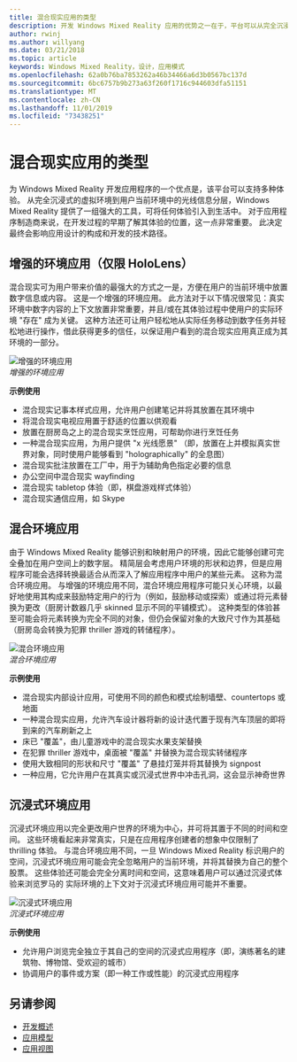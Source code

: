 ```yaml
---
title: 混合现实应用的类型
description: 开发 Windows Mixed Reality 应用的优势之一在于，平台可以从完全沉浸的虚拟环境中支持的一系列经验，通过用户的当前 environmentl 进行分层分层。
author: rwinj
ms.author: willyang
ms.date: 03/21/2018
ms.topic: article
keywords: Windows Mixed Reality，设计，应用模式
ms.openlocfilehash: 62a0b76ba7853262a46b34466a6d3b0567bc137d
ms.sourcegitcommit: 6bc6757b9b273a63f260f1716c944603dfa51151
ms.translationtype: MT
ms.contentlocale: zh-CN
ms.lasthandoff: 11/01/2019
ms.locfileid: "73438251"
---
```

# <a name="types-of-mixed-reality-apps"></a>混合现实应用的类型

为 Windows Mixed Reality 开发应用程序的一个优点是，该平台可以支持多种体验。 从完全沉浸式的虚拟环境到用户当前环境中的光线信息分层，Windows Mixed Reality 提供了一组强大的工具，可将任何体验引入到生活中。 对于应用程序制造商来说，在开发过程的早期了解其体验的位置，这一点非常重要。 此决定最终会影响应用设计的构成和开发的技术路径。

## <a name="enhanced-environment-apps-hololens-only"></a>增强的环境应用（仅限 HoloLens）

混合现实可为用户带来价值的最强大的方式之一是，方便在用户的当前环境中放置数字信息或内容。 这是一个增强的环境应用。 此方法对于以下情况很常见：真实环境中数字内容的上下文放置非常重要，并且/或在其体验过程中使用户的实际环境 "存在" 成为关键。 这种方法还可让用户轻松地从实际任务移动到数字任务并轻松地进行操作，借此获得更多的信任，以保证用户看到的混合现实应用真正成为其环境的一部分。

![增强的环境应用](images/enhancedenvironmentapps-640px.jpg)<br>
*增强的环境应用*

**示例使用**
* 混合现实记事本样式应用，允许用户创建笔记并将其放置在其环境中
* 将混合现实电视应用置于舒适的位置以供观看
* 放置在厨房岛之上的混合现实烹饪应用，可帮助你进行烹饪任务
* 一种混合现实应用，为用户提供 "x 光线愿景" （即，放置在上并模拟真实世界对象，同时使用户能够看到 "holographically" 的全息图）
* 混合现实批注放置在工厂中，用于为辅助角色指定必要的信息
* 办公空间中混合现实 wayfinding
* 混合现实 tabletop 体验（即，棋盘游戏样式体验）
* 混合现实通信应用，如 Skype

## <a name="blended-environment-apps"></a>混合环境应用

由于 Windows Mixed Reality 能够识别和映射用户的环境，因此它能够创建可完全叠加在用户空间上的数字层。 精简层会考虑用户环境的形状和边界，但是应用程序可能会选择转换最适合从而深入了解应用程序中用户的某些元素。 这称为混合环境应用。 与增强的环境应用不同，混合环境应用程序可能只关心环境，以最好地使用其构成来鼓励特定用户的行为（例如，鼓励移动或探索）或通过将元素替换为更改（厨房计数器几乎 skinned 显示不同的平铺模式）。 这种类型的体验甚至可能会将元素转换为完全不同的对象，但仍会保留对象的大致尺寸作为其基础（厨房岛会转换为犯罪 thriller 游戏的转储程序）。

![混合环境应用](images/blendedenvironmentapps-640px.jpg)<br>
*混合环境应用*

**示例使用**
* 混合现实内部设计应用，可使用不同的颜色和模式绘制墙壁、countertops 或地面
* 一种混合现实应用，允许汽车设计器将新的设计迭代置于现有汽车顶层的即将到来的汽车刷新之上
* 床已 "覆盖"，由儿童游戏中的混合现实水果支架替换
* 在犯罪 thriller 游戏中，桌面被 "覆盖" 并替换为混合现实转储程序
* 使用大致相同的形状和尺寸 "覆盖" 了悬挂灯笼并将其替换为 signpost
* 一种应用，它允许用户在其真实或沉浸式世界中冲击孔洞，这会显示神奇世界

## <a name="immersive-environment-apps"></a>沉浸式环境应用

沉浸式环境应用以完全更改用户世界的环境为中心，并可将其置于不同的时间和空间。 这些环境看起来非常真实，只是在应用程序创建者的想象中仅限制了 thrilling 体验。 与混合环境应用不同，一旦 Windows Mixed Reality 标识用户的空间，沉浸式环境应用可能会完全忽略用户的当前环境，并将其替换为自己的整个股票。 这些体验还可能会完全分离时间和空间，这意味着用户可以通过沉浸式体验来浏览罗马的 实际环境的上下文对于沉浸式环境应用可能并不重要。

![沉浸式环境应用](images/windows-mixed-reality-640px.jpg)<br>
*沉浸式环境应用*

**示例使用**
* 允许用户浏览完全独立于其自己的空间的沉浸式应用程序（即，演练著名的建筑物、博物馆、受欢迎的城市）
* 协调用户的事件或方案（即一种工作或性能）的沉浸式应用程序

## <a name="see-also"></a>另请参阅
* [开发概述](development.md)
* [应用模型](app-model.md)
* [应用视图](app-views.md)
